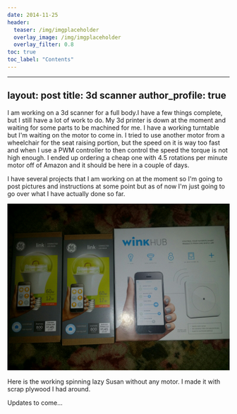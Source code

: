 ```yaml
---
date: 2014-11-25
header:
  teaser: /img/imgplaceholder
  overlay_image: /img/imgplaceholder
  overlay_filter: 0.8
toc: true
toc_label: "Contents"
--- 
```

--- 
layout: post 
title: 3d scanner
author_profile: true
---

I am working on a 3d scanner for a full body.I have a few things complete, but
I still have a lot of work to do. My 3d printer is down at the moment and
waiting for some parts to be machined for me. I have a working turntable but
I'm waiting on the motor to come in. I tried to use another motor from a
wheelchair for the seat raising portion, but the speed on it is way too fast
and when I use a PWM controller to then control the speed the torque is not
high enough. I ended up ordering a cheap one with 4.5 rotations per minute
motor off of Amazon and it should be here in a couple of days.

I have several projects that I am working on at the moment so I'm going to
post pictures and instructions at some point but as of now I'm just going to
go over what I have actually done so far.

![upload.jpeg](/img/upload.jpeg)

Here is the working spinning lazy Susan without any motor. I made it with
scrap plywood I had around.

Updates to come...

